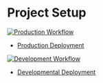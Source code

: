 # Project Setup

[![Production Workflow](https://github.com/DivyaGabani/file_upload/actions/workflows/prod.yml/badge.svg)](https://github.com/DivyaGabani/file_upload/actions/workflows/prod.yml)

* [Production Deployment](https://dockerflask-p1-prod.herokuapp.com/)


[![Development Workflow](https://github.com/DivyaGabani/file_upload/actions/workflows/dev.yml/badge.svg)](https://github.com/DivyaGabani/file_upload/actions/workflows/dev.yml)

* [Developmental Deployment](https://dockerflask-p1-dev.herokuapp.com/)

